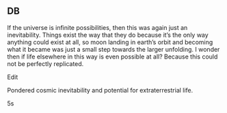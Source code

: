 ## DB

If the universe is infinite possibilities, then this was again just an inevitability. Things exist the way that they do because it’s the only way anything could exist at all, so moon landing in earth’s orbit and becoming what it became was just a small step towards the larger unfolding. I wonder then if life elsewhere in this way is even possible at all? Because this could not be perfectly replicated.

Edit

Pondered cosmic inevitability and potential for extraterrestrial life.

5s